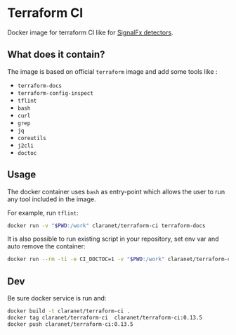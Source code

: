 # Terraform CI

Docker image for terraform CI like for [SignalFx detectors](https://github.com/claranet/terraform-signalfx-detectors).

## What does it contain?

The image is based on official `terraform` image and add some tools like :

- `terraform-docs`
- `terraform-config-inspect`
- `tflint`
- `bash`
- `curl`
- `grep`
- `jq`
- `coreutils`
- `j2cli`
- `doctoc`

## Usage

The docker container uses `bash` as entry-point which allows the user to run any tool included in the image.

For example, run `tflint`:

```bash
docker run -v "$PWD:/work" claranet/terraform-ci terraform-docs
```

It is also possible to run existing script in your repository, set env var and auto remove the container:

```bash
docker run --rm -ti -e CI_DOCTOC=1 -v "$PWD:/work" claranet/terraform-ci:latest ./scripts/module/loop_wrapper.sh ./scripts/module/gen_doc.sh
```

## Dev

Be sure docker service is run and:

```bash
docker build -t claranet/terraform-ci .
docker tag claranet/terraform-ci  claranet/terraform-ci:0.13.5
docker push claranet/terraform-ci:0.13.5
```

